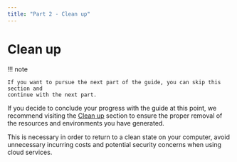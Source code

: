 ```yaml
---
title: "Part 2 - Clean up"
---
```


# Clean up

!!! note

    If you want to pursue the next part of the guide, you can skip this section and
    continue with the next part.

If you decide to conclude your progress with the guide at this point, we
recommend visiting the [Clean up](../clean-up.md) section to ensure the proper
removal of the resources and environments you have generated.

This is necessary in order to return to a clean state on your computer, avoid
unnecessary incurring costs and potential security concerns when using cloud
services.
